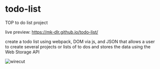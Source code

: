 # todo-list

TOP to do list project 

live preview: https://mk-dlr.github.io/todo-list/

create a todo list 
using webpack, DOM via js, and JSON 
that allows a user to create 
several projects or lists of to dos 
and stores the data using the 
Web Storage API

![wirecut](https://github.com/MK-DlR/todo-list/blob/main/wirecut.gif)
